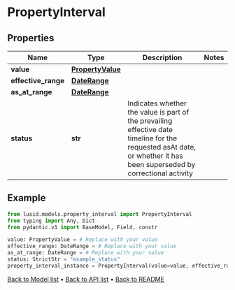 # PropertyInterval

## Properties
Name | Type | Description | Notes
------------ | ------------- | ------------- | -------------
**value** | [**PropertyValue**](PropertyValue.md) |  | 
**effective_range** | [**DateRange**](DateRange.md) |  | 
**as_at_range** | [**DateRange**](DateRange.md) |  | 
**status** | **str** | Indicates whether the value is part of the prevailing effective date timeline for the requested asAt date, or whether it has been superseded by correctional activity | 
## Example

```python
from lusid.models.property_interval import PropertyInterval
from typing import Any, Dict
from pydantic.v1 import BaseModel, Field, constr

value: PropertyValue = # Replace with your value
effective_range: DateRange = # Replace with your value
as_at_range: DateRange = # Replace with your value
status: StrictStr = "example_status"
property_interval_instance = PropertyInterval(value=value, effective_range=effective_range, as_at_range=as_at_range, status=status)

```

[Back to Model list](../README.md#documentation-for-models) &#8226; [Back to API list](../README.md#documentation-for-api-endpoints) &#8226; [Back to README](../README.md)

